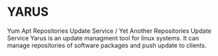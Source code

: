 # YARUS
Yum Apt Repositories Update Service / Yet Another Repositories Update Service
Yarus is an update managment tool for linux systems. It can manage repositories of software packages and push update to clients.